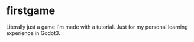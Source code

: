 # firstgame
Literally just a game I'm made with a tutorial. Just for my personal learning experience in Godot3.
